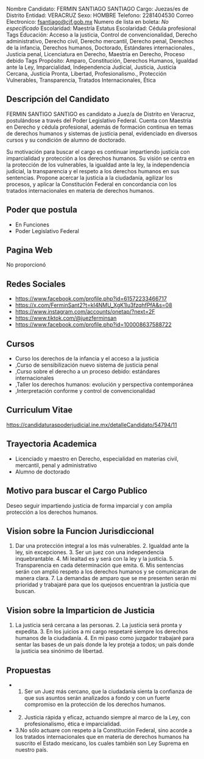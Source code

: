 Nombre Candidato: FERMIN SANTIAGO SANTIAGO
Cargo: Juezas/es de Distrito
Entidad: VERACRUZ
Sexo: HOMBRE
Telefono: 2281404530
Correo Electronico: fsantiago@cjf.gob.mx
Numero de lista en boleta: *No especificado*
Escolaridad: Maestría
Estatus Escolaridad: Cédula profesional
Tags Educación: Acceso a la justicia, Control de convencionalidad, Derecho administrativo, Derecho civil, Derecho mercantil, Derecho penal, Derechos de la infancia, Derechos humanos, Doctorado, Estándares internacionales., Justicia penal, Licenciatura en Derecho, Maestría en Derecho, Proceso debido
Tags Propósito: Amparo, Constitución, Derechos Humanos, Igualdad ante la Ley, Imparcialidad, Independencia Judicial, Justicia, Justicia Cercana, Justicia Pronta, Libertad, Profesionalismo., Protección Vulnerables, Transparencia, Tratados Internacionales, Ética


## Descripción del Candidato 

FERMIN SANTIGO SANTIGO es candidato a Juez/a de Distrito en Veracruz, postulándose a través del Poder Legislativo Federal. Cuenta con Maestría en Derecho y cédula profesional, además de formación continua en temas de derechos humanos y sistemas de justicia penal, evidenciado en diversos cursos y su condición de alumno de doctorado.

Su motivación para buscar el cargo es continuar impartiendo justicia con imparcialidad y protección a los derechos humanos. Su visión se centra en la protección de los vulnerables, la igualdad ante la ley, la independencia judicial, la transparencia y el respeto a los derechos humanos en sus sentencias. Propone acercar la justicia a la ciudadanía, agilizar los procesos, y aplicar la Constitución Federal en concordancia con los tratados internacionales en materia de derechos humanos.


## Poder que postula

- En Funciones
- Poder Legislativo Federal


## Pagina Web

No proporcionó


## Redes Sociales

- https://www.facebook.com/profile.php?id=61572233466717
- https://x.com/FerminSant2?t=kI4NMU_XgK1lu3fzqhfPfA&s=08
- https://www.instagram.com/accounts/onetap/?next=2F
- https://www.tiktok.com/@juezferminsan
- https://www.facebook.com/profile.php?id=100008637588722


## Cursos

- Curso los derechos de la infancia y el acceso a la justicia
- ,Curso de sensibilización nuevo sistema de justicia penal
- ,Curso sobre el derecho a un proceso debido: estándares internacionales
- ,Taller los derechos humanos: evolución y perspectiva contemporánea
- ,Interpretación conforme y control de convencionalidad


## Curriculum Vitae

https://candidaturaspoderjudicial.ine.mx/detalleCandidato/54794/11


## Trayectoria Academica

- Licenciado y maestro en Derecho, especialidad en materias civil, mercantil, penal y administrativo
- Alumno de doctorado


## Motivo para buscar el Cargo Publico

Deseo seguir impartiendo justicia de forma imparcial y con amplia protección a los derechos humanos.


## Vision sobre la Funcion Jurisdiccional

1. Dar una protección integral a los más vulnerables. 2. Igualdad ante la ley, sin excepciones. 3. Ser un juez con una independencia inquebrantable. 4. Mi lealtad es y será con la ley y la justicia. 5. Transparencia en cada determinación que emita. 6. Mis sentencias serán con amplió respeto a los derechos humanos y se comunicaran de manera clara. 7. La demandas de amparo que se me presenten serán mi prioridad y trabajaré para que los quejosos encuentran la justicia que buscan.


## Vision sobre la Imparticion de Justicia

1. La justicia será cercana a las personas. 2. La justicia será pronta y expedita. 3. En los juicios a mi cargo respetaré siempre los derechos humanos de la ciudadanía. 4. En mi paso como juzgador trabajaré para sentar las bases de un país donde la ley proteja a todos; un país donde la justicia sea sinónimo de libertad.


## Propuestas

- 1. Ser un Juez más cercano, que la ciudadanía sienta la confianza de que sus asuntos serán analizados a fondo y con un fuerte compromiso en la protección de los derechos humanos.
- 2. Justicia rápida y eficaz, actuando siempre al marco de la Ley, con profesionalismo, ética e imparcialidad.
- 3.No sólo actuare con respeto a la Constitución Federal, sino acorde a los tratados internacionales que en materia de derechos humanos ha suscrito el Estado mexicano, los cuales también son Ley Suprema en nuestro país.

